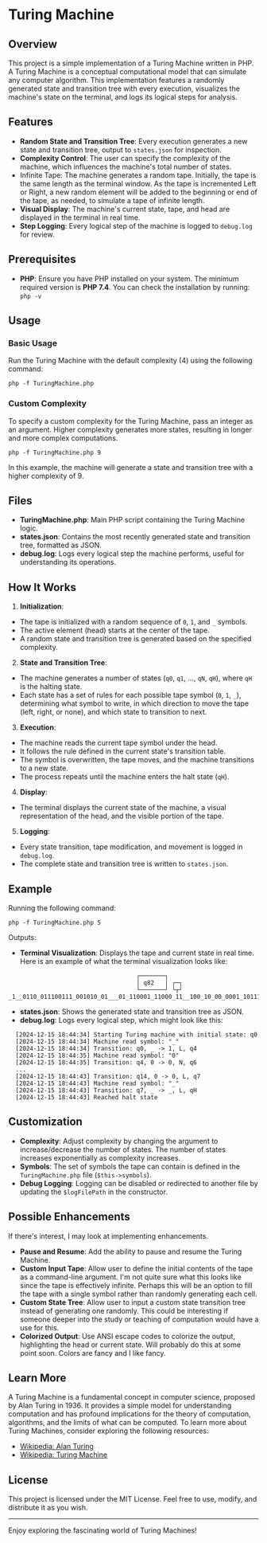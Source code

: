 # Turing Machine

## Overview

This project is a simple implementation of a Turing Machine written in PHP. A Turing Machine is a conceptual computational model that can simulate any computer algorithm. This implementation features a randomly generated state and transition tree with every execution, visualizes the machine's state on the terminal, and logs its logical steps for analysis.

## Features

- **Random State and Transition Tree**: Every execution generates a new state and transition tree, output to `states.json` for inspection.
- **Complexity Control**: The user can specify the complexity of the machine, which influences the machine's total number of states.
- Infinite Tape: The machine generates a random tape. Initially, the tape is the same length as the terminal window. As the tape is incremented Left or Right, a new random element will be added to the beginning or end of the tape, as needed, to simulate a tape of infinite length.
- **Visual Display**: The machine's current state, tape, and head are displayed in the terminal in real time.
- **Step Logging**: Every logical step of the machine is logged to `debug.log` for review.

## Prerequisites

- **PHP**: Ensure you have PHP installed on your system. The minimum required version is **PHP 7.4**. You can check the installation by running:
`php -v`

## Usage

### Basic Usage

Run the Turing Machine with the default complexity (4) using the following command:
```
php -f TuringMachine.php
```
### Custom Complexity

To specify a custom complexity for the Turing Machine, pass an integer as an argument. Higher complexity generates more states, resulting in longer and more complex computations.
```
php -f TuringMachine.php 9
```
In this example, the machine will generate a state and transition tree with a higher complexity of 9.

## Files

- **TuringMachine.php**: Main PHP script containing the Turing Machine logic.
- **states.json**: Contains the most recently generated state and transition tree, formatted as JSON.
- **debug.log**: Logs every logical step the machine performs, useful for understanding its operations.

## How It Works

1. **Initialization**:

  - The tape is initialized with a random sequence of `0`, `1`, and `_` symbols.
  - The active element (head) starts at the center of the tape.
  - A random state and transition tree is generated based on the specified complexity.

2. **State and Transition Tree**:

  - The machine generates a number of states (`q0`, `q1`, ..., `qN`, `qH`), where `qH` is the halting state.
  - Each state has a set of rules for each possible tape symbol (`0`, `1`, `_`), determining what symbol to write, in which direction to move the tape (left, right, or none), and which state to transition to next.

3. **Execution**:

  - The machine reads the current tape symbol under the head.
  - It follows the rule defined in the current state's transition table.
  - The symbol is overwritten, the tape moves, and the machine transitions to a new state.
  - The process repeats until the machine enters the halt state (`qH`).

4. **Display**:

  - The terminal displays the current state of the machine, a visual representation of the head, and the visible portion of the tape.

5. **Logging**:

  - Every state transition, tape modification, and movement is logged in `debug.log`.
  - The complete state and transition tree is written to `states.json`.

## Example

Running the following command:
```
php -f TuringMachine.php 5
```
Outputs:

- **Terminal Visualization**: Displays the tape and current state in real time. Here is an example of what the terminal visualization looks like:
```
                                    ┌───────┐
                                    │ q82   │ ┌─┐
                                    └───────┘ └┬┘
_1__0110_011100111_001010_01___01_110001_11000_11__100_10_00_0001_10111_0_111_00_1_0_10_10_1_1
```
- **states.json**: Shows the generated state and transition tree as JSON.
- **debug.log**: Logs every logical step, which might look like this:
```debug.log
  [2024-12-15 18:44:34] Starting Turing machine with initial state: q0
  [2024-12-15 18:44:34] Machine read symbol: "_"
  [2024-12-15 18:44:34] Transition: q0, _ -> 1, L, q4
  [2024-12-15 18:44:35] Machine read symbol: "0"
  [2024-12-15 18:44:35] Transition: q4, 0 -> 0, N, q6
  ...
  [2024-12-15 18:44:43] Transition: q14, 0 -> 0, L, q7
  [2024-12-15 18:44:43] Machine read symbol: "_"
  [2024-12-15 18:44:43] Transition: q7, _ -> _, L, qH
  [2024-12-15 18:44:43] Reached halt state
```
## Customization

- **Complexity**: Adjust complexity by changing the argument to increase/decrease the number of states. The number of states increases exponentially as complexity increases.
- **Symbols**: The set of symbols the tape can contain is defined in the `TuringMachine.php` file (`$this->symbols`).
- **Debug Logging**: Logging can be disabled or redirected to another file by updating the `$logFilePath` in the constructor.

## Possible Enhancements

If there's interest, I may look at implementing enhancements.

- **Pause and Resume**: Add the ability to pause and resume the Turing Machine.
- **Custom Input Tape**: Allow user to define the initial contents of the tape as a command-line argument. I'm not quite sure what this looks like since the tape is effectively infinite. Perhaps this will be an option to fill the tape with a single symbol rather than randomly generating each cell.
- **Custom State Tree**: Allow user to input a custom state transition tree instead of generating one randomly. This could be interesting if someone deeper into the study or teaching of computation would have a use for this.
- **Colorized Output**: Use ANSI escape codes to colorize the output, highlighting the head or current state. Will probably do this at some point soon. Colors are fancy and I like fancy.

## Learn More

A Turing Machine is a fundamental concept in computer science, proposed by Alan Turing in 1936. It provides a simple model for understanding computation and has profound implications for the theory of computation, algorithms, and the limits of what can be computed. To learn more about Turing Machines, consider exploring the following resources:

- [Wikipedia: Alan Turing](https://en.wikipedia.org/wiki/Alan_Turing)
- [Wikipedia: Turing Machine](https://en.wikipedia.org/wiki/Turing_machine)

## License

This project is licensed under the MIT License. Feel free to use, modify, and distribute it as you wish.

---

Enjoy exploring the fascinating world of Turing Machines!
